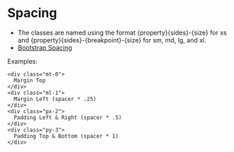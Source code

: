 # Spacing

* The classes are named using the format {property}{sides}-{size} for xs and {property}{sides}-{breakpoint}-{size} for sm, md, lg, and xl.
* [Bootstrap Spacing](https://getbootstrap.com/docs/4.5/utilities/spacing/)


Examples:

```
<div class="mt-0">
  Margin Top
</div>
<div class="ml-1">
  Margin Left (spacer * .25)
</div>
<div class="px-2">
  Padding Left & Right (spacer * .5)
</div>
<div class="py-3">
  Padding Top & Bottom (spacer * 1)
</div>
```